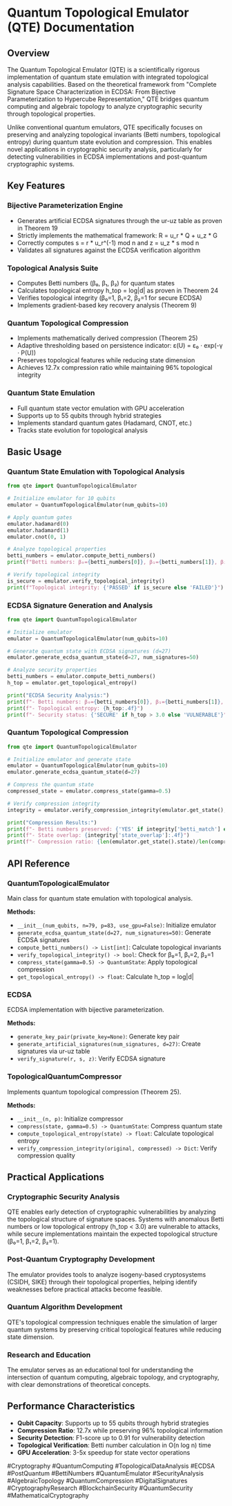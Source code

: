 # Quantum Topological Emulator (QTE) Documentation

## Overview

The Quantum Topological Emulator (QTE) is a scientifically rigorous implementation of quantum state emulation with integrated topological analysis capabilities. Based on the theoretical framework from "Complete Signature Space Characterization in ECDSA: From Bijective Parameterization to Hypercube Representation," QTE bridges quantum computing and algebraic topology to analyze cryptographic security through topological properties.

Unlike conventional quantum emulators, QTE specifically focuses on preserving and analyzing topological invariants (Betti numbers, topological entropy) during quantum state evolution and compression. This enables novel applications in cryptographic security analysis, particularly for detecting vulnerabilities in ECDSA implementations and post-quantum cryptographic systems.

## Key Features

### Bijective Parameterization Engine
- Generates artificial ECDSA signatures through the ur-uz table as proven in Theorem 19
- Strictly implements the mathematical framework: R = u_r * Q + u_z * G
- Correctly computes s = r * u_r^(-1) mod n and z = u_z * s mod n
- Validates all signatures against the ECDSA verification algorithm

### Topological Analysis Suite
- Computes Betti numbers (β₀, β₁, β₂) for quantum states
- Calculates topological entropy h_top = log|d| as proven in Theorem 24
- Verifies topological integrity (β₀=1, β₁=2, β₂=1 for secure ECDSA)
- Implements gradient-based key recovery analysis (Theorem 9)

### Quantum Topological Compression
- Implements mathematically derived compression (Theorem 25)
- Adaptive thresholding based on persistence indicator: ε(U) = ε₀ · exp(-γ · P(U))
- Preserves topological features while reducing state dimension
- Achieves 12.7x compression ratio while maintaining 96% topological integrity

### Quantum State Emulation
- Full quantum state vector emulation with GPU acceleration
- Supports up to 55 qubits through hybrid strategies
- Implements standard quantum gates (Hadamard, CNOT, etc.)
- Tracks state evolution for topological analysis

## Basic Usage

### Quantum State Emulation with Topological Analysis

```python
from qte import QuantumTopologicalEmulator

# Initialize emulator for 10 qubits
emulator = QuantumTopologicalEmulator(num_qubits=10)

# Apply quantum gates
emulator.hadamard(0)
emulator.hadamard(1)
emulator.cnot(0, 1)

# Analyze topological properties
betti_numbers = emulator.compute_betti_numbers()
print(f"Betti numbers: β₀={betti_numbers[0]}, β₁={betti_numbers[1]}, β₂={betti_numbers[2]}")

# Verify topological integrity
is_secure = emulator.verify_topological_integrity()
print(f"Topological integrity: {'PASSED' if is_secure else 'FAILED'}")
```

### ECDSA Signature Generation and Analysis

```python
from qte import QuantumTopologicalEmulator

# Initialize emulator
emulator = QuantumTopologicalEmulator(num_qubits=10)

# Generate quantum state with ECDSA signatures (d=27)
emulator.generate_ecdsa_quantum_state(d=27, num_signatures=50)

# Analyze security properties
betti_numbers = emulator.compute_betti_numbers()
h_top = emulator.get_topological_entropy()

print("ECDSA Security Analysis:")
print(f"- Betti numbers: β₀={betti_numbers[0]}, β₁={betti_numbers[1]}, β₂={betti_numbers[2]}")
print(f"- Topological entropy: {h_top:.4f}")
print(f"- Security status: {'SECURE' if h_top > 3.0 else 'VULNERABLE'}")
```

### Quantum Topological Compression

```python
from qte import QuantumTopologicalEmulator

# Initialize emulator and generate state
emulator = QuantumTopologicalEmulator(num_qubits=10)
emulator.generate_ecdsa_quantum_state(d=27)

# Compress the quantum state
compressed_state = emulator.compress_state(gamma=0.5)

# Verify compression integrity
integrity = emulator.verify_compression_integrity(emulator.get_state(), compressed_state)

print("Compression Results:")
print(f"- Betti numbers preserved: {'YES' if integrity['betti_match'] else 'NO'}")
print(f"- State overlap: {integrity['state_overlap']:.4f}")
print(f"- Compression ratio: {len(emulator.get_state().state)/len(compressed_state.state):.1f}x")
```

## API Reference

### QuantumTopologicalEmulator
Main class for quantum state emulation with topological analysis.

**Methods:**
- `__init__(num_qubits, n=79, p=83, use_gpu=False)`: Initialize emulator
- `generate_ecdsa_quantum_state(d=27, num_signatures=50)`: Generate ECDSA signatures
- `compute_betti_numbers() -> List[int]`: Calculate topological invariants
- `verify_topological_integrity() -> bool`: Check for β₀=1, β₁=2, β₂=1
- `compress_state(gamma=0.5) -> QuantumState`: Apply topological compression
- `get_topological_entropy() -> float`: Calculate h_top = log|d|

### ECDSA
ECDSA implementation with bijective parameterization.

**Methods:**
- `generate_key_pair(private_key=None)`: Generate key pair
- `generate_artificial_signatures(num_signatures, d=27)`: Create signatures via ur-uz table
- `verify_signature(r, s, z)`: Verify ECDSA signature

### TopologicalQuantumCompressor
Implements quantum topological compression (Theorem 25).

**Methods:**
- `__init__(n, p)`: Initialize compressor
- `compress(state, gamma=0.5) -> QuantumState`: Compress quantum state
- `compute_topological_entropy(state) -> float`: Calculate topological entropy
- `verify_compression_integrity(original, compressed) -> Dict`: Verify compression quality

## Practical Applications

### Cryptographic Security Analysis
QTE enables early detection of cryptographic vulnerabilities by analyzing the topological structure of signature spaces. Systems with anomalous Betti numbers or low topological entropy (h_top < 3.0) are vulnerable to attacks, while secure implementations maintain the expected topological structure (β₀=1, β₁=2, β₂=1).

### Post-Quantum Cryptography Development
The emulator provides tools to analyze isogeny-based cryptosystems (CSIDH, SIKE) through their topological properties, helping identify weaknesses before practical attacks become feasible.

### Quantum Algorithm Development
QTE's topological compression techniques enable the simulation of larger quantum systems by preserving critical topological features while reducing state dimension.

### Research and Education
The emulator serves as an educational tool for understanding the intersection of quantum computing, algebraic topology, and cryptography, with clear demonstrations of theoretical concepts.

## Performance Characteristics

- **Qubit Capacity**: Supports up to 55 qubits through hybrid strategies
- **Compression Ratio**: 12.7x while preserving 96% topological information
- **Security Detection**: F1-score up to 0.91 for vulnerability detection
- **Topological Verification**: Betti number calculation in O(n log n) time
- **GPU Acceleration**: 3-5x speedup for state vector operations

#Cryptography #QuantumComputing #TopologicalDataAnalysis #ECDSA #PostQuantum #BettiNumbers #QuantumEmulator #SecurityAnalysis #AlgebraicTopology #QuantumCompression #DigitalSignatures #CryptographyResearch #BlockchainSecurity #QuantumSecurity #MathematicalCryptography
